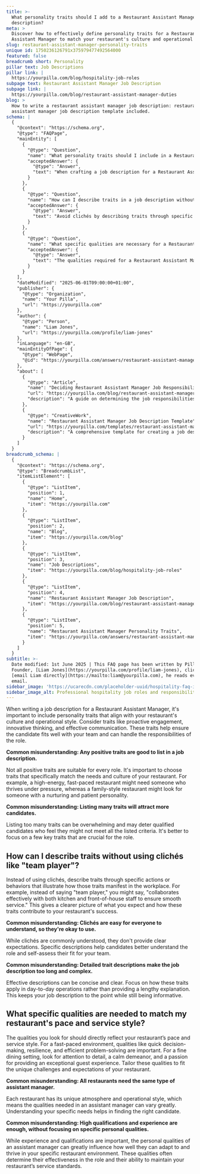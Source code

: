 ```yaml
---
title: >-
  What personality traits should I add to a Restaurant Assistant Manager job
  description?
meta: >
  Discover how to effectively define personality traits for a Restaurant
  Assistant Manager to match your restaurant's culture and operational style.
slug: restaurant-assistant-manager-personality-traits
unique id: 1750236126791x375979477492564000
featured: false
breadcrumb short: Personality
pillar text: Job Descriptions
pillar link: |
  https://yourpilla.com/blog/hospitality-job-roles
subpage text: Restaurant Assistant Manager Job Description
subpage link: |
  https://yourpilla.com/blog/restaurant-assistant-manager-duties
blog: >
  How to write a restaurant assistant manager job description: restaurant
  assistant manager job description template included.
schema: |
  {
    "@context": "https://schema.org",
    "@type": "FAQPage",
    "mainEntity": [
      {
        "@type": "Question",
        "name": "What personality traits should I include in a Restaurant Assistant Manager job description?",
        "acceptedAnswer": {
          "@type": "Answer",
          "text": "When crafting a job description for a Restaurant Assistant Manager, include personality traits that reflect your restaurant's culture and operational style. Key traits might include proactive engagement, innovative thinking, and effective communication. These traits ensure the candidate can integrate well with your team and handle the role's responsibilities effectively."
        }
      },
      {
        "@type": "Question",
        "name": "How can I describe traits in a job description without using clichés like 'team player'?",
        "acceptedAnswer": {
          "@type": "Answer",
          "text": "Avoid clichés by describing traits through specific actions or behaviours that illustrate how these traits appear in daily operations. For instance, instead of 'team player,' describe someone who 'collaborates effectively with both kitchen and front-of-house staff to ensure smooth service'. This approach provides clear and actionable insights into what is expected from the candidate."
        }
      },
      {
        "@type": "Question",
        "name": "What specific qualities are necessary for a Restaurant Assistant Manager to match my restaurant's pace and service style?",
        "acceptedAnswer": {
          "@type": "Answer",
          "text": "The qualities required for a Restaurant Assistant Manager should reflect the specific pace and service style of your restaurant. For a fast-paced setting, consider qualities like quick decision-making, resilience, and efficient problem-solving. For a fine dining environment, focus on qualities such as attention to detail, a calm demeanor, and a passion for exceptional guest service. Tailor these qualities to suit the unique needs of your restaurant."
        }
      }
    ],
    "dateModified": "2025-06-01T09:00:00+01:00",
    "publisher": {
      "@type": "Organization",
      "name": "Your Pilla",
      "url": "https://yourpilla.com"
    },
    "author": {
      "@type": "Person",
      "name": "Liam Jones",
      "url": "https://yourpilla.com/profile/liam-jones"
    },
    "inLanguage": "en-GB",
    "mainEntityOfPage": {
      "@type": "WebPage",
      "@id": "https://yourpilla.com/answers/restaurant-assistant-manager-personality-traits"
    },
    "about": [
      {
        "@type": "Article",
        "name": "Deciding Restaurant Assistant Manager Job Responsibilities and Skills",
        "url": "https://yourpilla.com/blog/restaurant-assistant-manager-duties",
        "description": "A guide on determining the job responsibilities and essential skills for a Restaurant Assistant Manager to ensure optimal performance and alignment with your restaurant's requirements."
      },
      {
        "@type": "CreativeWork",
        "name": "Restaurant Assistant Manager Job Description Template",
        "url": "https://yourpilla.com/templates/restaurant-assistant-manager-job-description",
        "description": "A comprehensive template for creating a job description for a Restaurant Assistant Manager, focusing on essential responsibilities and personality traits needed for success in the role."
      }
    ]
  }
breadcrumb_schema: |
  {
    "@context": "https://schema.org",
    "@type": "BreadcrumbList",
    "itemListElement": [
      {
        "@type": "ListItem",
        "position": 1,
        "name": "Home",
        "item": "https://yourpilla.com"
      },
      {
        "@type": "ListItem",
        "position": 2,
        "name": "Blog",
        "item": "https://yourpilla.com/blog"
      },
      {
        "@type": "ListItem",
        "position": 3,
        "name": "Job Descriptions",
        "item": "https://yourpilla.com/blog/hospitality-job-roles"
      },
      {
        "@type": "ListItem",
        "position": 4,
        "name": "Restaurant Assistant Manager Job Description",
        "item": "https://yourpilla.com/blog/restaurant-assistant-manager-duties"
      },
      {
        "@type": "ListItem",
        "position": 5,
        "name": "Restaurant Assistant Manager Personality Traits",
        "item": "https://yourpilla.com/answers/restaurant-assistant-manager-personality-traits"
      }
    ]
  }
subtitle: >-
  Date modified: 1st June 2025 | This FAQ page has been written by Pilla
  Founder, [Liam Jones](https://yourpilla.com/profile/liam-jones), click to
  [email Liam directly](https://mailto:liam@yourpilla.com), he reads every
  email.
sidebar_image: 'https://ucarecdn.com/placeholder-uuid/hospitality-faq-image.jpg'
sidebar_image_alt: Professional hospitality job roles and responsibilities
---
```

When writing a job description for a Restaurant Assistant Manager, it's important to include personality traits that align with your restaurant's culture and operational style. Consider traits like proactive engagement, innovative thinking, and effective communication. These traits help ensure the candidate fits well with your team and can handle the responsibilities of the role.

**Common misunderstanding: Any positive traits are good to list in a job description.**

Not all positive traits are suitable for every role. It's important to choose traits that specifically match the needs and culture of your restaurant. For example, a high-energy, fast-paced restaurant might need someone who thrives under pressure, whereas a family-style restaurant might look for someone with a nurturing and patient personality.

**Common misunderstanding: Listing many traits will attract more candidates.**

Listing too many traits can be overwhelming and may deter qualified candidates who feel they might not meet all the listed criteria. It's better to focus on a few key traits that are crucial for the role.

## How can I describe traits without using clichés like "team player"?

Instead of using clichés, describe traits through specific actions or behaviors that illustrate how those traits manifest in the workplace. For example, instead of saying "team player," you might say, "collaborates effectively with both kitchen and front-of-house staff to ensure smooth service." This gives a clearer picture of what you expect and how these traits contribute to your restaurant's success.

**Common misunderstanding: Clichés are easy for everyone to understand, so they're okay to use.**

While clichés are commonly understood, they don't provide clear expectations. Specific descriptions help candidates better understand the role and self-assess their fit for your team.

**Common misunderstanding: Detailed trait descriptions make the job description too long and complex.**

Effective descriptions can be concise and clear. Focus on how these traits apply in day-to-day operations rather than providing a lengthy explanation. This keeps your job description to the point while still being informative.

## What specific qualities are needed to match my restaurant's pace and service style?

The qualities you look for should directly reflect your restaurant’s pace and service style. For a fast-paced environment, qualities like quick decision-making, resilience, and efficient problem-solving are important. For a fine dining setting, look for attention to detail, a calm demeanor, and a passion for providing an exceptional guest experience. Tailor these qualities to fit the unique challenges and expectations of your restaurant.

**Common misunderstanding: All restaurants need the same type of assistant manager.**

Each restaurant has its unique atmosphere and operational style, which means the qualities needed in an assistant manager can vary greatly. Understanding your specific needs helps in finding the right candidate.

**Common misunderstanding: High qualifications and experience are enough, without focusing on specific personal qualities.**

While experience and qualifications are important, the personal qualities of an assistant manager can greatly influence how well they can adapt to and thrive in your specific restaurant environment. These qualities often determine their effectiveness in the role and their ability to maintain your restaurant’s service standards.
